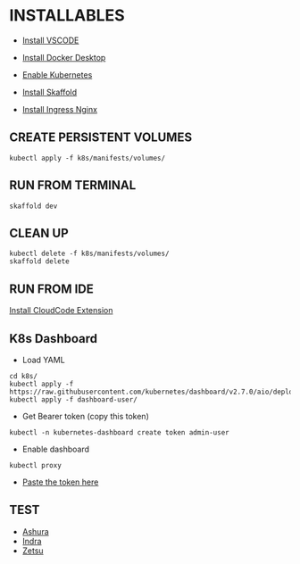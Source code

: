 # INSTALLABLES

- [Install VSCODE](https://code.visualstudio.com/download/)

- [Install Docker Desktop](https://docs.docker.com/desktop/)

- [Enable Kubernetes](https://docs.docker.com/desktop/kubernetes/)

- [Install Skaffold](https://skaffold.dev/docs/install/)

- [Install Ingress Nginx](https://kubernetes.github.io/ingress-nginx/deploy/)


## CREATE PERSISTENT VOLUMES
```
kubectl apply -f k8s/manifests/volumes/
```


## RUN FROM TERMINAL
```
skaffold dev
```

## CLEAN UP 
```
kubectl delete -f k8s/manifests/volumes/
skaffold delete
```

## RUN FROM IDE
[Install CloudCode Extension](https://cloud.google.com/code/docs/vscode/install)


## K8s Dashboard 
- Load YAML 
```
cd k8s/
kubectl apply -f https://raw.githubusercontent.com/kubernetes/dashboard/v2.7.0/aio/deploy/recommended.yaml
kubectl apply -f dashboard-user/
```
- Get Bearer token (copy this token)
```
kubectl -n kubernetes-dashboard create token admin-user
```
- Enable dashboard
```
kubectl proxy
```
- [Paste the token here](http://localhost:8001/api/v1/namespaces/kubernetes-dashboard/services/https:kubernetes-dashboard:/proxy/)


## TEST

- [Ashura](http://localhost/api/ashura/)
- [Indra](http://localhost/api/indra/)
- [Zetsu](http://localhost/api/zetsu/)
